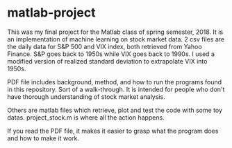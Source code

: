 # matlab-project
This was my final project for the Matlab class of spring semester, 2018. It is an implementation of machine learning on stock market data.
2 csv files are the daily data for S&P 500 and VIX index, both retrieved from Yahoo Finance. S&P goes back to 1950s while VIX goes back to 1990s. I used a modified version of realized standard deviation to extrapolate VIX into 1950s.

PDF file includes background, method, and how to run the programs found in this repository. Sort of a walk-through. It is intended for people who don't have thorough understanding of stock market analysis.

Others are matlab files which retrieve, plot and test the code with some toy datas. project_stock.m is where all the action happens.

If you read the PDF file, it makes it easier to grasp what the program does and how to make it work.
